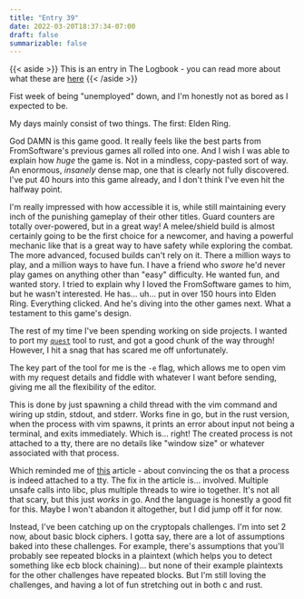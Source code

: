 ```yaml
---
title: "Entry 39"
date: 2022-03-20T18:37:34-07:00
draft: false
summarizable: false
---
```


{{< aside >}} This is an entry in The Logbook - you can read more about what these are [here](/posts/logbook) {{< /aside >}}

Fist week of being "unemployed" down, and I'm honestly not as bored as I expected to be.

My days mainly consist of two things. The first: Elden Ring.

God DAMN is this game good. It really feels like the best parts from FromSoftware's previous games all rolled into one. And I wish I was able to explain how _huge_ the game is. Not in a mindless, copy-pasted sort of way. An enormous, _insanely_ dense map, one that is clearly not fully discovered. I've put 40 hours into this game already, and I don't think I've even hit the halfway point.

I'm really impressed with how accessible it is, while still maintaining every inch of the punishing gameplay of their other titles. Guard counters are totally over-powered, but in a great way! A melee/shield build is almost certainly going to be the first choice for a newcomer, and having a powerful mechanic like that is a great way to have safety while exploring the combat. The more advanced, focused builds can't rely on it. There a million ways to play, and a million ways to have fun. I have a friend who _swore_ he'd never play games on anything other than "easy" difficulty. He wanted fun, and wanted story. I tried to explain why I loved the FromSoftware games to him, but he wasn't interested. He has... uh... put in over 150 hours into Elden Ring. Everything clicked. And he's diving into the other games next. What a testament to this game's design.

The rest of my time I've been spending working on side projects. I wanted to port my [`quest`](https://github.com/matthewdavidrodgers/quest) tool to rust, and got a good chunk of the way through! However, I hit a snag that has scared me off unfortunately.

The key part of the tool for me is the `-e` flag, which allows me to open vim with my request details and fiddle with whatever I want before sending, giving me all the flexibility of the editor.

This is done by just spawning a child thread with the vim command and wiring up stdin, stdout, and stderr. Works fine in go, but in the rust version, when the process with vim spawns, it prints an error about input not being a terminal, and exits immediately. Which is... right! The created process is not attached to a tty, there are no details like "window size" or whatever associated with that process.

Which reminded me of [this](https://fasterthanli.me/articles/a-terminal-case-of-linux) article - about convincing the os that a process is indeed attached to a tty. The fix in the article is... involved. Multiple unsafe calls into libc, plus multiple threads to wire io together. It's not all that scary, but this just _works_ in go. And the language is honestly a good fit for this. Maybe I won't abandon it altogether, but I did jump off it for now.

Instead, I've been catching up on the cryptopals challenges. I'm into set 2 now, about basic block ciphers. I gotta say, there are a lot of assumptions baked into these challenges. For example, there's assumptions that you'll probably see repeated blocks in a plaintext (which helps you to detect something like ecb block chaining)... but none of their example plaintexts for the other challenges have repeated blocks. But I'm still loving the challenges, and having a lot of fun stretching out in both c and rust.
